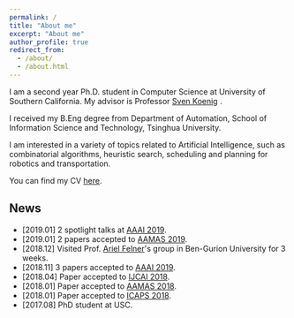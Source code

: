 ```yaml
---
permalink: /
title: "About me"
excerpt: "About me"
author_profile: true
redirect_from: 
  - /about/
  - /about.html
---
```


I am a second year Ph.D. student in Computer Science at University of Southern California. My advisor is Professor [Sven Koenig](http://idm-lab.org/index.html) .

I received my B.Eng degree from Department of Automation, School of Information Science and Technology, Tsinghua University.

I am interested in a variety of topics related to Artificial Intelligence, such as combinatorial algorithms, heuristic search, scheduling and planning for robotics and transportation. 

You can find my CV [here](http://jiaoyang-li.github.io/files/CV-Jiaoyang.pdf).

## News
* \[2019.01\] 2 spotlight talks at [AAAI 2019](https://aaai.org/Conferences/AAAI-19/).
* \[2019.01\] 2 papers accepted to [AAMAS 2019](http://aamas2019.encs.concordia.ca/).
* \[2018.12\] Visited Prof. [Ariel Felner](https://felner.wixsite.com/home)'s group in Ben-Gurion University for 3 weeks. 
* \[2018.11\] 3 papers accepted to [AAAI 2019](https://aaai.org/Conferences/AAAI-19/).
* \[2018.04\] Paper accepted to [IJCAI 2018](https://www.ijcai-18.org/).
* \[2018.01\] Paper accepted to [AAMAS 2018](http://celweb.vuse.vanderbilt.edu/aamas18/).
* \[2018.01\] Paper accepted to [ICAPS 2018](http://icaps18.icaps-conference.org/).
* \[2017.08\] PhD student at USC.

